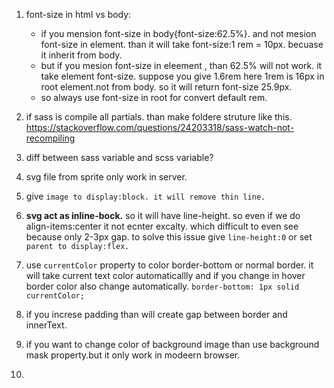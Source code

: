 1. font-size in html vs body:
   - if you mension font-size in body{font-size:62.5%}. and not mesion font-size in element. than it will take font-size:1 rem = 10px. becuase it inherit from body.
   - but if you mesion font-size in eleement , than 62.5% will not work. it take element font-size. suppose you give 1.6rem  here 1rem is 16px in root element.not from body. so it will return font-size 25.9px.
   - so always use font-size in root for convert default rem.

2. if sass is compile all partials. than make foldere struture like this. https://stackoverflow.com/questions/24203318/sass-watch-not-recompiling
3. diff between sass variable and scss variable?
4. svg file from sprite only work in server.
5. give `image to display:block. it will remove thin line.`
6. **svg act as inline-bock.** so it will have line-height. so even if we do align-items:center it not ecnter excalty. which difficult to even see because only 2-3px gap. to solve this issue give `line-height:0` or set `parent to display:flex.`
7. use `currentColor` property to color border-bottom or normal border. it will take current text color automaticallly and if you change in hover border color also change automatically. `border-bottom: 1px solid currentColor;`
8. if you increse padding than will create gap between border and innerText.
9. if you want to change color of background image than use background mask property.but it only work in modeern browser.
10. 